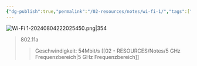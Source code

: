 ```yaml
---
{"dg-publish":true,"permalink":"/02-resources/notes/wi-fi-1/","tags":["netzwerk/wifi"],"noteIcon":"","updated":"2024-08-04T22:23:49.372+02:00"}
---
```


![Wi-Fi 1-20240804222025450.png|354](/img/user/02%20-%20RESOURCES/Files/IMG/Wi-Fi%201-20240804222025450.png)
>802.11a
>>Geschwindigkeit: 54Mbit/s
>>[[02 - RESOURCES/Notes/5 GHz Frequenzbereich\|5 GHz Frequenzbereich]] 